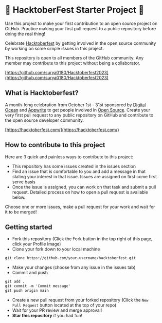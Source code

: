 # 🤖 HacktoberFest Starter Project 🤖

Use this project to make your first contribution to an open source project on GitHub. Practice making your first pull request to a public repository before doing the real thing!

Celebrate [Hacktoberfest](https://hacktoberfest.com/) by getting involved in the open source community by working on some simple issues in this project.

This repository is open to all members of the GitHub community. Any member may contribute to this project without being a collaborator.

[https://github.com/surya0180/Hacktoberfest2023](https://github.com/surya0180/Hacktoberfest2023)

## What is Hacktoberfest?
A month-long celebration from October 1st - 31st sponsored by [Digital Ocean](https://hacktoberfest.digitalocean.com/) and [Appwrite](https://appwrite.io/blog/post/hacktoberfest-2023) to get people involved in [Open Source](https://github.com/open-source). Create your very first pull request to any public repository on GitHub and contribute to the open source developer community.

[https://hacktoberfest.com/](https://hacktoberfest.com/)

## How to contribute to this project
Here are 3 quick and painless ways to contribute to this project:

* This repository has some issues created in the issues section
* Find an issue that is comfortable to you and add a message in that stating your interest in that issue. Issues are assigned on first come first serve basis
* Once the issue is assigned, you can work on that task and submit a pull request. Detailed process on how to open a pull request is available below.

Choose one or more issues, make a pull request for your work and wait for it to be merged!

## Getting started
* Fork this repository (Click the Fork button in the top right of this page, click your Profile Image)
* Clone your fork down to your local machine

```markdown
git clone https://github.com/your-username/hacktoberfest.git
```

* Make your changes (choose from any issue in the issues tab)
* Commit and push

```markdown
git add .
git commit -m 'Commit message'
git push origin main
```

* Create a new pull request from your forked repository (Click the `New Pull Request` button located at the top of your repo)
* Wait for your PR review and merge approval!
* __Star this repository__ if you had fun!
